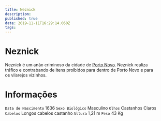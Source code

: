 ```yaml
---
title: Neznick
description: 
published: true
date: 2019-11-11T16:29:14.060Z
tags: 
---
```


<!-- SUBTITLE: Visão geral sobre Neznick -->

# Neznick
Neznick é um anão criminoso da cidade de [Porto Novo](http://localhost/lugares/plano-material/drafeon/sudeste-de-drafeon/porto-novo#porto-novo). Neznick realiza tráfico e contrabando de itens proibidos para dentro de Porto Novo e para os vilarejos vizinhos.

# Informações
`Data de Nascimento` 1636 
`Sexo Biológico` Masculino
`Olhos` Castanhos Claros
`Cabelos` Longos cabelos castanho
`Altura` 1,21 m
`Peso` 43 Kg

